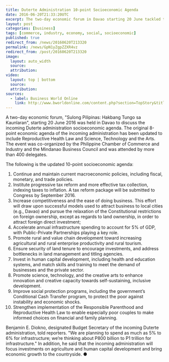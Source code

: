 ```yaml
---
title: Duterte Administration 10-point Socioeconomic Agenda
date: 2016-06-20T21:33:20UTC
excerpt: The two-day economic forum in Davao starting 20 June tackled the 10-point Socioeconomic Agenda of the incoming Duterte administration.
layout: post
categories: [business]
tags: [commerce, industry, economy, social, socioeconomic]
published: true
redirect_from: /news/20160620T213320
permalink: /news/GpN1yZgpZZXR4vz
redirect_from: /post/20160620T213320
image:
  layout: auto_width
  source:
  attribution:
video:
  layout: top | bottom
  source:
  attribution:
sources:
  - label: Business World Online
    link: http://www.bworldonline.com/content.php?section=TopStory&title=&145more-audacious&8217-policy-making-planned&id=129289
---
```


A two-day economic forum, "Sulong Pilipinas: Hakbang Tungo sa Kaunlaran", starting 20 June 2016 was held in Davao to discuss the incoming Duterte administration socioeconomic agenda.
The original 8-point economic agenda of the incoming administration has been updated to include Reproductive Health Law and Science, Technology and the Arts.
The event was co-organized by the Philippine Chamber of Commerce and Industry and the Mindanao Business Council and was attended by more than 400 delegates.

The following is the updated 10-point socioeconomic agenda:

1. Continue and maintain current macroeconomic policies, including fiscal, monetary, and trade policies.
2. Institute progressive tax reform and more effective tax collection, indexing taxes to inflation. A tax reform package will be submitted to Congress by September 2016.
3. Increase competitiveness and the ease of doing business. This effort will draw upon successful models used to attract business to local cities (e.g., Davao) and pursue the relaxation of the Constitutional restrictions on foreign ownership, except as regards to land ownership, in order to attract foreign direct investment;
4. Accelerate annual infrastructure spending to account for 5% of GDP, with Public-Private Partnerships playing a key role.
5. Promote rural and value chain development toward increasing agricultural and rural enterprise productivity and rural tourism.
6. Ensure security of land tenure to encourage investments, and address bottlenecks in land management and titling agencies.
7. Invest in human capital development, including health and education systems, and match skills and training to meet the demand of businesses and the private sector.
8. Promote science, technology, and the creative arts to enhance innovation and creative capacity towards self-sustaining, inclusive development.
9. Improve social protection programs, including the government’s Conditional Cash Transfer program, to protect the poor against instability and economic shocks.
10. Strengthen implementation of the Responsible Parenthood and Reproductive Health Law to enable especially poor couples to make informed choices on financial and family planning.

Benjamin E. Diokno, designated Budget Secretary of the incoming Duterte administration, told reporters. "We are planning to spend as much as 5% to 6% for infrastructure; we’re thinking about P800 billion to P1 trillion for infrastructure." In addition, he said that the incoming administration will focus investments on agriculture and human capital development and bring economic growth to the countryside.
&#x25cf;


